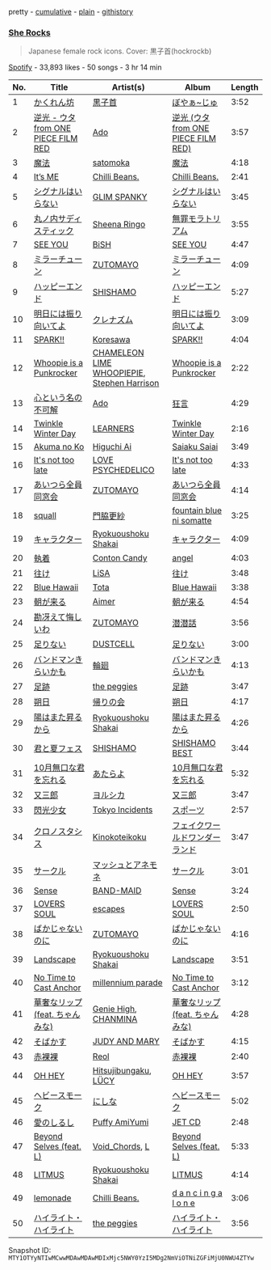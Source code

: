 pretty - [cumulative](/playlists/cumulative/37i9dQZF1DX59CyY8YTix2.md) - [plain](/playlists/plain/37i9dQZF1DX59CyY8YTix2) - [githistory](https://github.githistory.xyz/mackorone/spotify-playlist-archive/blob/main/playlists/plain/37i9dQZF1DX59CyY8YTix2)

### [She Rocks](https://open.spotify.com/playlist/37i9dQZF1DX59CyY8YTix2)

> Japanese female rock icons\. Cover: 黒子首\(hockrockb\)

[Spotify](https://open.spotify.com/user/spotify) - 33,893 likes - 50 songs - 3 hr 14 min

| No. | Title | Artist(s) | Album | Length |
|---|---|---|---|---|
| 1 | [かくれん坊](https://open.spotify.com/track/1L3UMJURyF9UVc2Z4O16s6) | [黒子首](https://open.spotify.com/artist/56pKIRNnzK6xCW508ohOo3) | [ぼやぁ\~じゅ](https://open.spotify.com/album/5sw6cVMbXiNO6T7i5vfCP5) | 3:52 |
| 2 | [逆光 \- ウタ from ONE PIECE FILM RED](https://open.spotify.com/track/5GXYKnnzBlHvrzBQ5WoxME) | [Ado](https://open.spotify.com/artist/6mEQK9m2krja6X1cfsAjfl) | [逆光 \(ウタ from ONE PIECE FILM RED\)](https://open.spotify.com/album/3ZARNbKk2zkYDeVQpHE564) | 3:57 |
| 3 | [魔法](https://open.spotify.com/track/1ScnuKJ4IaoRmJD8xYJfjM) | [satomoka](https://open.spotify.com/artist/0yFTQM79Y12E6J6aOPRoZg) | [魔法](https://open.spotify.com/album/3vcoq8uYCBi7tTkDTVfSuj) | 4:18 |
| 4 | [It’s ME](https://open.spotify.com/track/62zWJ7aba8R1ZdjnAj48cv) | [Chilli Beans.](https://open.spotify.com/artist/48apiuEaHdddhdRvfFjPB7) | [Chilli Beans.](https://open.spotify.com/album/4eAn8XoBrzPRhzNGTctv4O) | 2:41 |
| 5 | [シグナルはいらない](https://open.spotify.com/track/2eGFrGOxmuFdfhqd0iTpUk) | [GLIM SPANKY](https://open.spotify.com/artist/4sWyw0OrBKwmiaPOAuTuig) | [シグナルはいらない](https://open.spotify.com/album/12AKhxOFt2wit6sEdSbzmd) | 3:45 |
| 6 | [丸ノ内サディスティック](https://open.spotify.com/track/1mWN1USPKg632qQXG9sfDL) | [Sheena Ringo](https://open.spotify.com/artist/2XjqKvB2Xz9IdyjWPIHaXi) | [無罪モラトリアム](https://open.spotify.com/album/2GPMPtwaSjGKvQ5zZui7s2) | 3:55 |
| 7 | [SEE YOU](https://open.spotify.com/track/0yWC5vOa1SbVQfW4OehbmN) | [BiSH](https://open.spotify.com/artist/0ebinq3ZTOQAJNag4sBTJj) | [SEE YOU](https://open.spotify.com/album/2jo0mXv9Z0eNK2nybDHZP0) | 4:47 |
| 8 | [ミラーチューン](https://open.spotify.com/track/0R8JLNP107Hr7V7lL9oh13) | [ZUTOMAYO](https://open.spotify.com/artist/38WbKH6oKAZskBhqDFA8Uj) | [ミラーチューン](https://open.spotify.com/album/6QDBlLAlW5dXvnHuwMjmA8) | 4:09 |
| 9 | [ハッピーエンド](https://open.spotify.com/track/5gUzLLcqBLpQlIK6QgyCN3) | [SHISHAMO](https://open.spotify.com/artist/6MGHit7sV38BhpChZYByFv) | [ハッピーエンド](https://open.spotify.com/album/2sKwTRvtoCyG7iRwcTNWsT) | 5:27 |
| 10 | [明日には振り向いてよ](https://open.spotify.com/track/0naHfononc9Vyfudm4LIFj) | [クレナズム](https://open.spotify.com/artist/72PvGatrHUWZIbyyntvdpM) | [明日には振り向いてよ](https://open.spotify.com/album/5aDHbkNhsnb00OwJFh3PZp) | 3:09 |
| 11 | [SPARK!!](https://open.spotify.com/track/4WE0Y8hUJ2Y0vqvq5r97xc) | [Koresawa](https://open.spotify.com/artist/6sX1XKgDIiAcVZof0SgWUe) | [SPARK!!](https://open.spotify.com/album/5SuDBNxAOdl52ufB2pTiEs) | 4:04 |
| 12 | [Whoopie is a Punkrocker](https://open.spotify.com/track/4NkzsLZjO02SDiWEd6afuo) | [CHAMELEON LIME WHOOPIEPIE](https://open.spotify.com/artist/1uP5mPkWII7Tcxp7xtqPmj), [Stephen Harrison](https://open.spotify.com/artist/366dKk1Th87zx5H1xXnXAH) | [Whoopie is a Punkrocker](https://open.spotify.com/album/4b3o9025OYso4WFmwwqzQh) | 2:22 |
| 13 | [心という名の不可解](https://open.spotify.com/track/5dwkmgutIFdurpXlzEyCtB) | [Ado](https://open.spotify.com/artist/6mEQK9m2krja6X1cfsAjfl) | [狂言](https://open.spotify.com/album/0tDsHtvN9YNuZjlqHvDY2P) | 4:29 |
| 14 | [Twinkle Winter Day](https://open.spotify.com/track/11XQKSBZeuPUiwdfmdL2zP) | [LEARNERS](https://open.spotify.com/artist/1M6XLICqGgFsxLpKU6v5UP) | [Twinkle Winter Day](https://open.spotify.com/album/1shyD8qG9pwAGaWG8uEVzp) | 2:16 |
| 15 | [Akuma no Ko](https://open.spotify.com/track/4pw7EuK2WTWGHI51jCKuGJ) | [Higuchi Ai](https://open.spotify.com/artist/4GxWcui9BlMJH9VOOK5wav) | [Saiaku Saiai](https://open.spotify.com/album/2CtsgdSCPlWeIdcdk2m2iQ) | 3:49 |
| 16 | [It's not too late](https://open.spotify.com/track/6msygryLZFEN7Fw7laGcAA) | [LOVE PSYCHEDELICO](https://open.spotify.com/artist/5V7OCRPNS7vBRLRkrMVNqp) | [It's not too late](https://open.spotify.com/album/03Dx5bwpehJewD0236CHfe) | 4:33 |
| 17 | [あいつら全員同窓会](https://open.spotify.com/track/2VIK6jaaKghS4QPHr6sAkv) | [ZUTOMAYO](https://open.spotify.com/artist/38WbKH6oKAZskBhqDFA8Uj) | [あいつら全員同窓会](https://open.spotify.com/album/3JV0AKw3HatCzJgSEDq450) | 4:14 |
| 18 | [squall](https://open.spotify.com/track/0RtN8xsqHQokF21hzCMT4H) | [門脇更紗](https://open.spotify.com/artist/0smdS7QS5s0qwhfrXkZaSX) | [fountain blue ni somatte](https://open.spotify.com/album/1ApuYreYSimEs5IBDrse22) | 3:25 |
| 19 | [キャラクター](https://open.spotify.com/track/1WkMPKhw6w2PAaZyKpITNi) | [Ryokuoushoku Shakai](https://open.spotify.com/artist/4SJ7qRgJYNXB9Yttzs4aSa) | [キャラクター](https://open.spotify.com/album/2ylk0z5v9TVDEbexjpVh8c) | 4:09 |
| 20 | [執着](https://open.spotify.com/track/0efcVYneWEZe0K61VSlYgo) | [Conton Candy](https://open.spotify.com/artist/6FuFgQvi3GNYr4yDuh4Fxq) | [angel](https://open.spotify.com/album/1OJ1rNEO8lriPuoXR924SO) | 4:03 |
| 21 | [往け](https://open.spotify.com/track/4cDm9C5jhBiIyYxVhQmMwB) | [LiSA](https://open.spotify.com/artist/0blbVefuxOGltDBa00dspv) | [往け](https://open.spotify.com/album/3zQM46m2V0bUGFeCNA0evx) | 3:48 |
| 22 | [Blue Hawaii](https://open.spotify.com/track/72ElUNJsPAoVPBzaJ1sDKF) | [Tota](https://open.spotify.com/artist/6RptmPevPKd4YVK1VRpK3F) | [Blue Hawaii](https://open.spotify.com/album/2q3X7QPG8bwJH6PWTnkYR6) | 3:38 |
| 23 | [朝が来る](https://open.spotify.com/track/6Mq4q5OIMO25vBsKpFdlnH) | [Aimer](https://open.spotify.com/artist/0bAsR2unSRpn6BQPEnNlZm) | [朝が来る](https://open.spotify.com/album/072aXGXyby8RpZ4TNP37Rx) | 4:54 |
| 24 | [勘冴えて悔しいわ](https://open.spotify.com/track/7zbfS30vKiHU8oBs6Wi1Qp) | [ZUTOMAYO](https://open.spotify.com/artist/38WbKH6oKAZskBhqDFA8Uj) | [潜潜話](https://open.spotify.com/album/4myzXA54fPm89hpW41YkOS) | 3:56 |
| 25 | [足りない](https://open.spotify.com/track/2FPGL1mHYG1vmNSR8up277) | [DUSTCELL](https://open.spotify.com/artist/6Rs4z6XgltEI01UlDlu98B) | [足りない](https://open.spotify.com/album/3kM6SqdM1TL190mApO9HLi) | 3:00 |
| 26 | [バンドマンきらいかも](https://open.spotify.com/track/3gHq2sxFHMh0JhzrRxMeCg) | [輪廻](https://open.spotify.com/artist/3KePD29FOQughZmXqHlt0v) | [バンドマンきらいかも](https://open.spotify.com/album/3YcKuVOeB5TKlFtw04pd46) | 4:13 |
| 27 | [足跡](https://open.spotify.com/track/4k5g6HNKtrWbYDllw2Dyp0) | [the peggies](https://open.spotify.com/artist/3imCOAQnI4fF5dsncQqLBW) | [足跡](https://open.spotify.com/album/2qSycPngTjQbW0JgEPKanq) | 3:47 |
| 28 | [朔日](https://open.spotify.com/track/5hHiiyWh4rgOgF3ONSnO7o) | [帰りの会](https://open.spotify.com/artist/5YXzV93qLK8xNqNy5OKVkJ) | [朔日](https://open.spotify.com/album/3eITKe4UScpy4XHuL3X2db) | 4:17 |
| 29 | [陽はまた昇るから](https://open.spotify.com/track/43PlsJn27zRG2KjpL12eb7) | [Ryokuoushoku Shakai](https://open.spotify.com/artist/4SJ7qRgJYNXB9Yttzs4aSa) | [陽はまた昇るから](https://open.spotify.com/album/7AIde6PYcdVe8iPF5Jp08h) | 4:26 |
| 30 | [君と夏フェス](https://open.spotify.com/track/0mVtmQomDom72Y7UDm1ODi) | [SHISHAMO](https://open.spotify.com/artist/6MGHit7sV38BhpChZYByFv) | [SHISHAMO BEST](https://open.spotify.com/album/6q8CiqzaJZIfYmoBAnkXxx) | 3:44 |
| 31 | [10月無口な君を忘れる](https://open.spotify.com/track/006u4CXVO2cusq08RrMElQ) | [あたらよ](https://open.spotify.com/artist/2yRnjWtHzmDELwYaUiX0Yh) | [10月無口な君を忘れる](https://open.spotify.com/album/600Y6vAnetFVK3AghyzSMg) | 5:32 |
| 32 | [又三郎](https://open.spotify.com/track/3WtIXrla0ovC9MOIY78Vr8) | [ヨルシカ](https://open.spotify.com/artist/4UK2Lzi6fBfUi9rpDt6cik) | [又三郎](https://open.spotify.com/album/4AwuTLeiuyjx93I05ZBS82) | 3:47 |
| 33 | [閃光少女](https://open.spotify.com/track/6bsQqsm2EAztXE6kk6hR2s) | [Tokyo Incidents](https://open.spotify.com/artist/6KQWWzFLPQbqomJrieHAW5) | [スポーツ](https://open.spotify.com/album/5Gslq3e8XngG3BZfrpvhaU) | 2:57 |
| 34 | [クロノスタシス](https://open.spotify.com/track/6Mavd9uk89Y9OTdvcDTfGG) | [Kinokoteikoku](https://open.spotify.com/artist/61H9d7hbIfFNxJJQmIL9AJ) | [フェイクワールドワンダーランド](https://open.spotify.com/album/13xXU66oGXokggAEHnUcfR) | 3:47 |
| 35 | [サークル](https://open.spotify.com/track/0enK10VfP1xtCr1FRJntAA) | [マッシュとアネモネ](https://open.spotify.com/artist/1hCMb6ZZq7wlwLouYSgsKj) | [サークル](https://open.spotify.com/album/7tKA1NE12YCS6v17Ebq2zx) | 3:01 |
| 36 | [Sense](https://open.spotify.com/track/2jnCDRKe4IfoIN2teGn308) | [BAND\-MAID](https://open.spotify.com/artist/5Wh3G01Xfxn2zzEZNpuYHH) | [Sense](https://open.spotify.com/album/6AaDmp2qhU98vhQ7ukQ6PQ) | 3:24 |
| 37 | [LOVERS SOUL](https://open.spotify.com/track/2ouqrlgPcjc6JonLxdE1CB) | [escapes](https://open.spotify.com/artist/3APO2oeaDkxUpCgk4hl4Kz) | [LOVERS SOUL](https://open.spotify.com/album/00f7wR1yKPOxQuag8l4BfX) | 2:50 |
| 38 | [ばかじゃないのに](https://open.spotify.com/track/2UkcZV07LP39NQg9tGBvnh) | [ZUTOMAYO](https://open.spotify.com/artist/38WbKH6oKAZskBhqDFA8Uj) | [ばかじゃないのに](https://open.spotify.com/album/6XY8TrEZf0R3xnm6kouGzT) | 4:16 |
| 39 | [Landscape](https://open.spotify.com/track/1cvluyKT1Iw1NZGGUgQ8u4) | [Ryokuoushoku Shakai](https://open.spotify.com/artist/4SJ7qRgJYNXB9Yttzs4aSa) | [Landscape](https://open.spotify.com/album/1MwodpSl0YAbklUKWwqitl) | 3:51 |
| 40 | [No Time to Cast Anchor](https://open.spotify.com/track/1fNDKKuErDdqMka5NhwkeF) | [millennium parade](https://open.spotify.com/artist/0GZ65zwBwkkwGNJ3zagtTZ) | [No Time to Cast Anchor](https://open.spotify.com/album/6zeWOVv8Kt4iI5wqCR4eYt) | 3:12 |
| 41 | [華奢なリップ \(feat\. ちゃんみな\)](https://open.spotify.com/track/0wOkiindak4Dx5e4CuylaP) | [Genie High](https://open.spotify.com/artist/1NdpjvRYsY6cwAVX9YWzAB), [CHANMINA](https://open.spotify.com/artist/2vjeuQwzSP5ErC1S41gONX) | [華奢なリップ \(feat\. ちゃんみな\)](https://open.spotify.com/album/7jvzFjCae8MXblb8lmeXCm) | 4:28 |
| 42 | [そばかす](https://open.spotify.com/track/0IL7LGrnYObWYyYaJ3GzWr) | [JUDY AND MARY](https://open.spotify.com/artist/7unNuvk3OEqGmegHTaxRA9) | [そばかす](https://open.spotify.com/album/5Vl05dEPdeLwUXc6OIcrrT) | 4:15 |
| 43 | [赤裸裸](https://open.spotify.com/track/2fws0PJcupSLyCNCarcxGM) | [Reol](https://open.spotify.com/artist/7rpKUJ0AnklJ8q9nIPVSpZ) | [赤裸裸](https://open.spotify.com/album/0z33f6cNlOZvj8lGYIP3j4) | 2:40 |
| 44 | [OH HEY](https://open.spotify.com/track/6YZeMe9CGjpc6JG6JofwsU) | [Hitsujibungaku](https://open.spotify.com/artist/6S8w5rLsEwjN21jQeRES0n), [LÜCY](https://open.spotify.com/artist/6opBMmpW2ODmI9iPF2btzD) | [OH HEY](https://open.spotify.com/album/1JlkxU3l8RV4whcN0nP1DD) | 3:57 |
| 45 | [ヘビースモーク](https://open.spotify.com/track/6SZxiOImowwY2pcYjnrf8n) | [にしな](https://open.spotify.com/artist/2aoUBwmHWln0JSEZbi9E70) | [ヘビースモーク](https://open.spotify.com/album/3vviZ2ljJiDqTAHm7OCTCd) | 5:02 |
| 46 | [愛のしるし](https://open.spotify.com/track/39ctCzopDN0dYr26AKmQOP) | [Puffy AmiYumi](https://open.spotify.com/artist/2wPaW7JIZGyM16donpyBmW) | [JET CD](https://open.spotify.com/album/1Rfgzkyxu5BBqtVWncmH7C) | 2:48 |
| 47 | [Beyond Selves \(feat\. L\)](https://open.spotify.com/track/0yhDRfvMNnEzSTyGvfu5ds) | [Void\_Chords](https://open.spotify.com/artist/7CHOrOaEA09yNN1PLPlibc), [L](https://open.spotify.com/artist/5yf1IhykFumDFsiQmxwswU) | [Beyond Selves \(feat\. L\)](https://open.spotify.com/album/7bfbdV0sHCg8dlreqTYic5) | 5:33 |
| 48 | [LITMUS](https://open.spotify.com/track/4SKkKCv06oN15DHpyKUnJk) | [Ryokuoushoku Shakai](https://open.spotify.com/artist/4SJ7qRgJYNXB9Yttzs4aSa) | [LITMUS](https://open.spotify.com/album/3xZrKf9hGGyU6GPEmEJ2q7) | 4:14 |
| 49 | [lemonade](https://open.spotify.com/track/0GndrRspootOgtpvqcZDpp) | [Chilli Beans.](https://open.spotify.com/artist/48apiuEaHdddhdRvfFjPB7) | [d a n c i n g a l o n e](https://open.spotify.com/album/0mNqcoC2Tj16oiP4PL7xeN) | 3:06 |
| 50 | [ハイライト・ハイライト](https://open.spotify.com/track/4n9ZDnOKEFlOUvQvLZqUJ3) | [the peggies](https://open.spotify.com/artist/3imCOAQnI4fF5dsncQqLBW) | [ハイライト・ハイライト](https://open.spotify.com/album/6lD4x7WoKuq5qgupcHqEP0) | 3:56 |

Snapshot ID: `MTY1OTYyNTIwMCwwMDAwMDAwMDIxMjc5NWY0YzI5MDg2NmViOTNiZGFiMjU0NWU4ZTYw`
